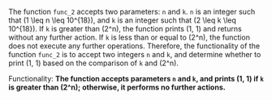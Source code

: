 The function `func_2` accepts two parameters: `n` and `k`. `n` is an integer such that \(1 \leq n \leq 10^{18}\), and `k` is an integer such that \(2 \leq k \leq 10^{18}\). If `k` is greater than \(2^n\), the function prints (1, 1) and returns without any further action. If `k` is less than or equal to \(2^n\), the function does not execute any further operations. Therefore, the functionality of the function `func_2` is to accept two integers `n` and `k`, and determine whether to print (1, 1) based on the comparison of `k` and \(2^n\). 

Functionality: **The function accepts parameters `n` and `k`, and prints (1, 1) if `k` is greater than \(2^n\); otherwise, it performs no further actions.**